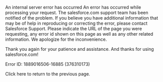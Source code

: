 
An internal server error has occurred
An error has occurred while processing your request. The salesforce.com support team has been notified of the problem. If you believe you have additional information that may be of help in reproducing or correcting the error, please contact Salesforce Support. Please indicate the URL of the page you were requesting, any error id shown on this page as well as any other related information. We apologize for the inconvenience. 

Thank you again for your patience and assistance. And thanks for using salesforce.com! 

Error ID: 1889016506-16885 (376310173)



Click here to return to the previous page. 

